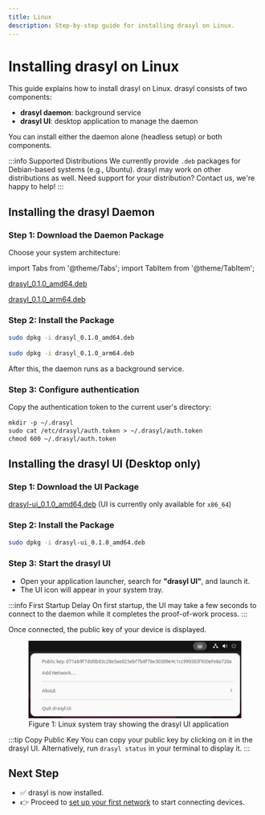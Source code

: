 ```yaml
---
title: Linux
description: Step-by-step guide for installing drasyl on Linux.
---
```


# Installing drasyl on Linux

This guide explains how to install drasyl on Linux. drasyl consists of two components:

* **drasyl daemon**: background service
* **drasyl UI**: desktop application to manage the daemon

You can install either the daemon alone (headless setup) or both components.

:::info Supported Distributions
We currently provide `.deb` packages for Debian-based systems (e.g., Ubuntu). drasyl may work on other distributions as well.
Need support for your distribution? Contact us, we're happy to help!
:::

## Installing the drasyl Daemon

### Step 1: Download the Daemon Package

Choose your system architecture:

import Tabs from '@theme/Tabs';
import TabItem from '@theme/TabItem';

<Tabs>
  <TabItem value="amd64" label="x86_64" default>

[drasyl_0.1.0_amd64.deb](https://download.drasyl.org/binaries/0.1.0/linux-amd64/drasyl_0.1.0_amd64.deb)

  </TabItem>
  <TabItem value="arm64" label="ARM64">

[drasyl_0.1.0_arm64.deb](https://download.drasyl.org/binaries/0.1.0/linux-amd64/drasyl_0.1.0_arm64.deb)

  </TabItem>
</Tabs>

### Step 2: Install the Package

<Tabs>
  <TabItem value="amd64" label="x86_64" default>

```bash
sudo dpkg -i drasyl_0.1.0_amd64.deb
```

  </TabItem>
  <TabItem value="arm64" label="ARM64">

```bash
sudo dpkg -i drasyl_0.1.0_arm64.deb
```

  </TabItem>
</Tabs>

After this, the daemon runs as a background service.

### Step 3: Configure authentication

Copy the authentication token to the current user's directory:
   
```
mkdir -p ~/.drasyl
sudo cat /etc/drasyl/auth.token > ~/.drasyl/auth.token
chmod 600 ~/.drasyl/auth.token
```

## Installing the drasyl UI (Desktop only)

### Step 1: Download the UI Package

<Tabs>
  <TabItem value="amd64" label="x86_64" default>

[drasyl-ui_0.1.0_amd64.deb](https://download.drasyl.org/binaries/0.1.0/linux-amd64/drasyl-ui_0.1.0_amd64.deb) (UI is currently only available for `x86_64`)

  </TabItem>
</Tabs>

### Step 2: Install the Package

<Tabs>
  <TabItem value="amd64" label="x86_64" default>

   ```bash
   sudo dpkg -i drasyl-ui_0.1.0_amd64.deb
   ```

  </TabItem>
</Tabs>

### Step 3: Start the drasyl UI

* Open your application launcher, search for **"drasyl UI"**, and launch it.
* The UI icon will appear in your system tray.

:::info First Startup Delay
On first startup, the UI may take a few seconds to connect to the daemon while it completes the proof-of-work process.
:::

Once connected, the public key of your device is displayed.

<figure>
  <img
    src="/img/linux-systray.png"
    alt="Linux system tray showing the drasyl UI application"
    style={{
      maxWidth: '600px',
      borderRadius: '8px',
      boxShadow: '0 4px 16px rgba(0, 0, 0, 0.15)',
      display: 'block',
      margin: '1rem auto'
    }}
  />
  <figcaption style={{ textAlign: 'center', marginTop: '0.5rem', color: '#666' }}>
    Figure 1: Linux system tray showing the drasyl UI application
  </figcaption>
</figure>

:::tip Copy Public Key
You can copy your public key by clicking on it in the drasyl UI.
Alternatively, run `drasyl status` in your terminal to display it.
:::

## Next Step

* ✅ drasyl is now installed.
* 👉 Proceed to [set up your first network](../first-network.mdx) to start connecting devices.